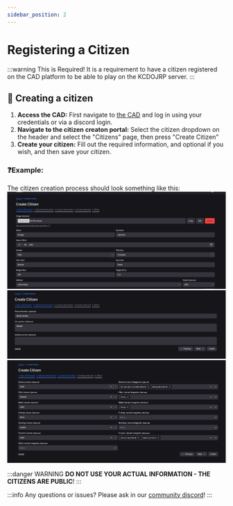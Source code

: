 ```yaml
---
sidebar_position: 2
---
```


# Registering a Citizen

:::warning This is Required!
It is a requirement to have a citizen registered on the CAD platform to be able to play on the KCDOJRP server.
:::

## 💼 Creating a citizen
1. **Access the CAD:** First navigate to [the CAD](https://cad.kcdojrp.com) and log in using your credentials or via a discord login.
2. **Navigate to the citizen creaton portal:** Select the citizen dropdown on the header and select the "Citizens" page, then press "Create Citizen"
3. **Create your citizen:** Fill out the required information, and optional if you wish, and then save your citizen.

### ❓Example:
The citizen creation process should look something like this:
![Page 1](citizenex1.png)
![Page 2](citizenex2.png)
![Page 3](citizenex3.png)

:::danger WARNING **DO NOT USE YOUR ACTUAL INFORMATION - THE CITIZENS ARE PUBLIC**!
:::

:::info Any questions or issues? 
Please ask in our [community discord](https://discord.gg/kcdojrp)!
:::